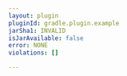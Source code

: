 ```yaml
---
layout: plugin
pluginId: gradle.plugin.example
jarSha1: INVALID
isJarAvailable: false
error: NONE
violations: []

---
```

